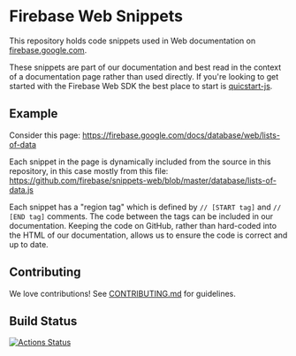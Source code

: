 <!-- [SNIPPET_REGISTRY disabled] -->
# Firebase Web Snippets

This repository holds code snippets used in Web documentation
on [firebase.google.com](https://firebase.google.com/docs/).

These snippets are part of our documentation and best read in the context of a documentation page rather than used directly. If you're looking to get started with the Firebase Web SDK the best place to start is [quicstart-js](https://github.com/firebase/quickstart-js).

## Example

Consider this page:
https://firebase.google.com/docs/database/web/lists-of-data

Each snippet in the page is dynamically included from the source in this repository, in this case mostly from this file:
https://github.com/firebase/snippets-web/blob/master/database/lists-of-data.js

Each snippet has a "region tag" which is defined by `// [START tag]` and `// [END tag]` comments. The code between the tags can be included in our documentation. Keeping the code on GitHub, rather than hard-coded into the HTML of our documentation, allows us to ensure the code is correct and up to date.

## Contributing

We love contributions! See [CONTRIBUTING.md](./CONTRIBUTING.md) for guidelines.

## Build Status

[![Actions Status][gh-actions-badge]][gh-actions]

[gh-actions]: https://github.com/firebase/snippets-web/actions
[gh-actions-badge]: https://github.com/firebase/snippets-web/workflows/CI%20Tests/badge.svg
